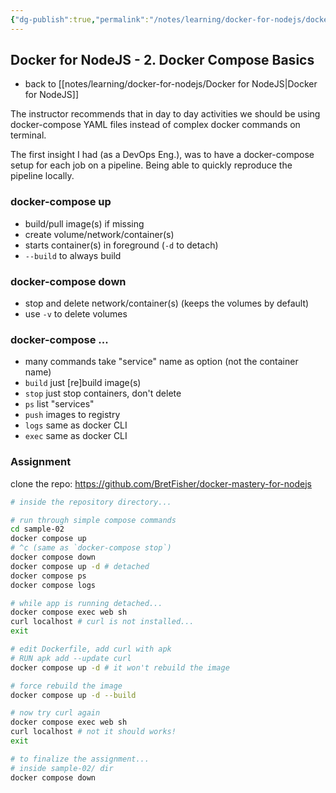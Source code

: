 ```yaml
---
{"dg-publish":true,"permalink":"/notes/learning/docker-for-nodejs/docker-for-node-js-2-docker-compose-basics/","dgHomeLink":true,"dgPassFrontmatter":false,"dgShowBacklinks":true,"dgShowLocalGraph":false}
---
```


## Docker for NodeJS - 2. Docker Compose Basics

- back to [[notes/learning/docker-for-nodejs/Docker for NodeJS|Docker for NodeJS]]

The instructor recommends that in day to day activities we should be using docker-compose YAML files instead of complex docker commands on terminal.

The first insight I had (as a DevOps Eng.), was to have a docker-compose setup for each job on a pipeline. Being able to quickly reproduce the pipeline locally.

### docker-compose up

- build/pull image(s) if missing
- create volume/network/container(s)
- starts container(s) in foreground (`-d` to detach)
- `--build` to always build


### docker-compose down

- stop and delete network/container(s) (keeps the volumes by default)
- use `-v` to delete volumes


### docker-compose ...

- many commands take "service" name as option (not the container name)
- `build` just [re]build image(s)
- `stop` just stop containers, don't delete
- `ps` list "services"
- `push` images to registry
- `logs` same as docker CLI
- `exec` same as docker CLI


### Assignment

clone the repo: <https://github.com/BretFisher/docker-mastery-for-nodejs>

```bash
# inside the repository directory...

# run through simple compose commands
cd sample-02
docker compose up
# ^c (same as `docker-compose stop`)
docker compose down
docker compose up -d # detached
docker compose ps
docker compose logs

# while app is running detached...
docker compose exec web sh
curl localhost # curl is not installed...
exit

# edit Dockerfile, add curl with apk
# RUN apk add --update curl
docker compose up -d # it won't rebuild the image

# force rebuild the image
docker compose up -d --build

# now try curl again
docker compose exec web sh
curl localhost # not it should works!
exit

# to finalize the assignment...
# inside sample-02/ dir
docker compose down
```
